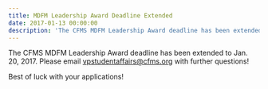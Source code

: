 ```yaml
---
title: MDFM Leadership Award Deadline Extended
date: 2017-01-13 00:00:00
description: 'The CFMS MDFM Leadership Award deadline has been extended to Jan. 20, 2017. Please email vpstudentaffairs@cfms.org with further questions!'
---
```



The CFMS MDFM Leadership Award deadline has been extended to Jan. 20, 2017. Please email vpstudentaffairs@cfms.org with further questions!&nbsp;

Best of luck with your applications!